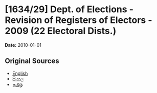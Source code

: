 # [1634/29] Dept. of Elections - Revision of Registers of Electors - 2009 (22 Electoral Dists.)

**Date:** 2010-01-01

## Original Sources

- [English](https://documents.gov.lk/view/extra-gazettes/2010/1/1634-29_E.pdf)
- [සිංහල](https://documents.gov.lk/view/extra-gazettes/2010/1/1634-29_S.pdf)
- [தமிழ்](https://documents.gov.lk/view/extra-gazettes/2010/1/1634-29_T.pdf)
